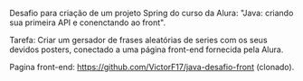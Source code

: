Desafio para criação de um projeto Spring do curso da Alura: "Java: criando sua primeira API e conenctando ao front".

Tarefa: Criar um gersador de frases aleatórias de series com os seus devidos posters, conectado a uma página front-end fornecida pela Alura.

Pagina front-end: https://github.com/VictorF17/java-desafio-front (clonado).
